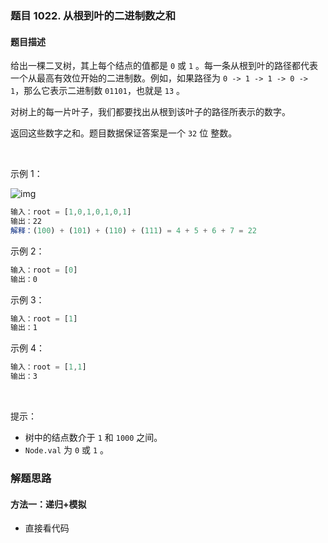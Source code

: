 ### 题目 1022. 从根到叶的二进制数之和
#### 题目描述
给出一棵二叉树，其上每个结点的值都是 `0` 或 `1` 。每一条从根到叶的路径都代表一个从最高有效位开始的二进制数。例如，如果路径为 `0 -> 1 -> 1 -> 0 -> 1`，那么它表示二进制数 `01101`，也就是 `13` 。

对树上的每一片叶子，我们都要找出从根到该叶子的路径所表示的数字。

返回这些数字之和。题目数据保证答案是一个 `32` 位 整数。

 

示例 1：

![img](1022.png)

```js
输入：root = [1,0,1,0,1,0,1]
输出：22
解释：(100) + (101) + (110) + (111) = 4 + 5 + 6 + 7 = 22
```
示例 2：

```js
输入：root = [0]
输出：0
```
示例 3：

```js
输入：root = [1]
输出：1
```
示例 4：

```js
输入：root = [1,1]
输出：3
```
 

提示：

- 树中的结点数介于 `1` 和 `1000` 之间。
- `Node.val` 为 `0` 或 `1` 。

### 解题思路
#### 方法一：递归+模拟
- 直接看代码